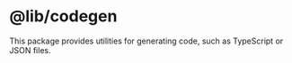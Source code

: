 # @lib/codegen

This package provides utilities for generating code, such as TypeScript or JSON files.